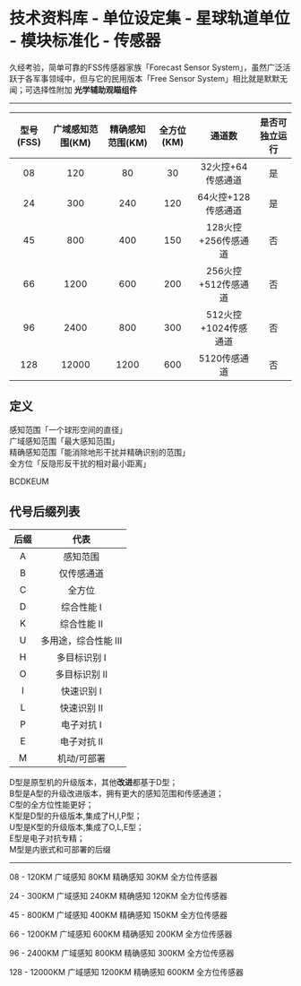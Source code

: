 # 技术资料库 - 单位设定集 - 星球轨道单位 - 模块标准化 - 传感器

久经考验，简单可靠的FSS传感器家族「Forecast Sensor System」，虽然广泛活跃于各军事领域中，但与它的民用版本「Free Sensor System」相比就是默默无闻；可选择性附加 **光学辅助观瞄组件**

------

| 型号(FSS) | 广域感知范围(KM) | 精确感知范围(KM) | 全方位(KM) | 通道数 | 是否可独立运行 |
| :-------: | :--------------: | :--------------: | :--------: | :-------: | :-------: |
|    08     |      120        |       80         |    30      | 32火控+64传感通道 | 是 |
|    24     |      300        |       240        |    120     | 64火控+128传感通道 | 是 |
|    45     |      800        |       400        |    150     | 128火控+256传感通道 | 否 |
|    66     |      1200       |       600        |    200     | 256火控+512传感通道 | 否 |
|    96     |      2400       |       800        |    300     | 512火控+1024传感通道 | 否 |
|    128    |      12000      |       1200       |    600     | 5120传感通道 | 否 |

## 定义

感知范围「一个球形空间的直径」  
广域感知范围「最大感知范围」  
精确感知范围「能消除地形干扰并精确识别的范围」  
全方位「反隐形反干扰的相对最小距离」

BCDKEUM

## 代号后缀列表

| 后缀 |  代表  |
|:---:|:-----------:|
|  A  |  感知范围  |
|  B  |  仅传感通道  |
|  C  |  全方位  |
|  D  |  综合性能 I    |
|  K  |  综合性能 II   |
|  U  |  多用途，综合性能 III  |
|  H  |  多目标识别 I  |
|  O  |  多目标识别 II  |
|  I  |  快速识别 I   |
|  L  |  快速识别 II  |
|  P  |  电子对抗 I   |
|  E  |  电子对抗 II  |
|  M  |  机动/可部署  |

D型是原型机的升级版本，其他**改进**都基于D型；  
B型是A型的升级改进版本，拥有更大的感知范围和传感通道；  
C型的全方位性能更好；  
K型是D型的升级版本,集成了H,I,P型；  
U型是K型的升级版本,集成了O,L,E型；  
E型是电子对抗专精；  
M型是内嵌式和可部署的后缀

------

08 - 120KM 广域感知 80KM 精确感知 30KM 全方位传感器

24 - 300KM 广域感知 240KM 精确感知 120KM 全方位传感器

45 - 800KM 广域感知 400KM 精确感知 150KM 全方位传感器

66 - 1200KM 广域感知 600KM 精确感知 200KM 全方位传感器

96 - 2400KM 广域感知 800KM 精确感知 300KM 全方位传感器

128 - 12000KM 广域感知 1200KM 精确感知 600KM 全方位传感器

